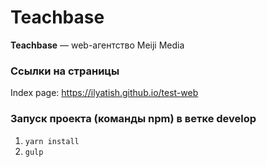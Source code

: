 # Teachbase

<strong>Teachbase</strong> — web-агентство Meiji Media

### Ссылки на страницы

Index page: https://ilyatish.github.io/test-web

### Запуск проекта (команды npm) в ветке develop

1. `yarn install`
2. `gulp`
